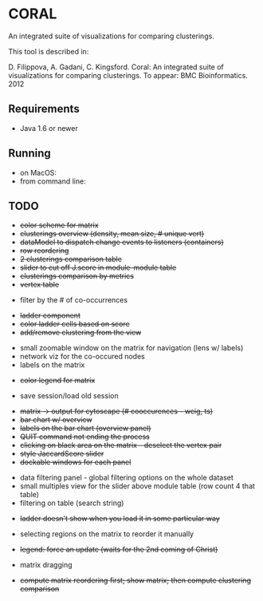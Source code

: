 CORAL
=====

An integrated suite of visualizations for comparing clusterings.

This tool is described in:

D. Filippova, A. Gadani, C. Kingsford. Coral: An integrated suite of visualizations
for comparing clusterings. To appear: BMC Bioinformatics. 2012

Requirements
-------------
 - Java 1.6 or newer

Running
--------------
 - on MacOS:
 - from command line:

TODO
--------------
+ ~~color scheme for matrix~~
+ ~~clusterings overview (density, mean size, # unique vert)~~
+ ~~dataModel to dispatch change events to listeners (containers)~~
+ ~~row reordering~~
+ ~~2 clusterings comparison table~~
+ ~~slider to cut off J.score in module-module table~~
+ ~~clusterings comparison by metrics~~
+ ~~vertex table~~
- filter by the # of co-occurrences
+ ~~ladder component~~
+ ~~color ladder cells based on score~~
+ ~~add/remove clustering from the view~~
- small zoomable window on the matrix for navigation (lens w/ labels)
- network viz for the co-occured nodes
- labels on the matrix
+ ~~color legend for matrix~~
- save session/load old session
+ ~~matrix -> output for cytoscape (# cooccurences - weig, ts)~~
+ ~~bar chart w/ overview~~
+ ~~labels on the bar chart (overview panel)~~
+ ~~QUIT command not ending the process~~
+ ~~clicking on black area on the matrix - deselect the vertex pair~~
+ ~~style JaccardScore slider~~
+ ~~dockable windows for each panel~~
- data filtering panel - global filtering options on the whole dataset
- small multiples view for the slider above module table (row count 4 that table)
- filtering on table (search string)
+ ~~ladder doesn't show when you load it in some particular way~~
- selecting regions on the matrix to reorder it manually
+ ~~legend: forсe an update (waits for the 2nd coming of Christ)~~
- matrix dragging
+ ~~compute matrix reordering first; show matrix; then compute clustering comparison~~
